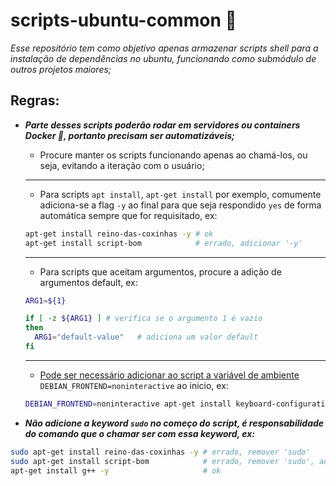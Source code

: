 # scripts-ubuntu-common 📜

*Esse repositório tem como objetivo apenas armazenar scripts shell para a instalação de dependências no ubuntu, funcionando como submódulo de outros projetos maiores;*

## Regras:

- ***Parte desses scripts poderão rodar em servidores ou containers Docker 🐳, portanto precisam ser automatizáveis;***
    - Procure manter os scripts funcionando apenas ao chamá-los, ou seja, evitando a iteração com o usuário;

    ---

    - Para scripts `apt install`, `apt-get install`  por exemplo, comumente adiciona-se a flag `-y` ao final para que seja respondido `yes` de forma automática sempre que for requisitado, ex:

    ```bash
    apt-get install reino-das-coxinhas -y # ok
    apt-get install script-bom            # errado, adicionar '-y'
    ```

    ---

    - Para scripts que aceitam argumentos, procure a adição de argumentos default, ex:

    ```bash
    ARG1=${1}

    if [ -z ${ARG1} ] # verifica se o argumento 1 é vazio
    then
      ARG1="default-value"   # adiciona um valor default
    fi
    ```

    ---

    - [Pode ser necessário adicionar ao script a variável de ambiente](https://askubuntu.com/questions/876240/how-to-automate-setting-up-of-keyboard-configuration-package) `DEBIAN_FRONTEND=noninteractive` ao inicio, ex:
    ```bash
    DEBIAN_FRONTEND=noninteractive apt-get install keyboard-configuration -y # ok
    ```

- ***Não adicione a keyword `sudo` no começo do script, é responsabilidade do comando que o chamar ser com essa keyword, ex:***

```bash
sudo apt-get install reino-das-coxinhas -y # errado, remover 'sudo'
sudo apt-get install script-bom            # errado, remover 'sudo', adicionar '-y'
apt-get install g++ -y                     # ok
```
